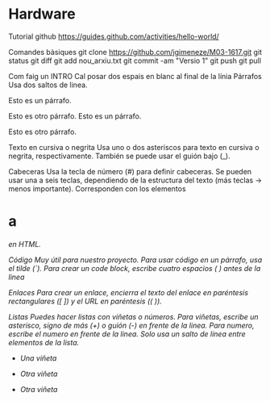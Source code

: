 # Hardware
Tutorial github
https://guides.github.com/activities/hello-world/

Comandes bàsiques
git clone https://github.com/jgimeneze/M03-1617.git
git status
git diff
git add nou_arxiu.txt
git commit -am "Versio 1"
git push
git pull

Com faig un INTRO
Cal posar dos espais en blanc al final de la línia
Párrafos
Usa dos saltos de linea.

Esto es un párrafo.

Esto es otro párrafo.
Esto es un párrafo.

Esto es otro párrafo.

Texto en cursiva o negrita
Usa uno o dos asteriscos para texto en cursiva o negrita, respectivamente. También se puede usar el guión bajo (_).

Cabeceras
Usa la tecla de número (#) para definir cabeceras. Se pueden usar una a seis teclas, dependiendo de la estructura del texto (más teclas → menos importante). Corresponden con los elementos <h1> a <h6> en HTML.

Código
Muy útil para nuestro proyecto. Para usar código en un párrafo, usa el tilde (`). Para crear un code block, escribe cuatro espacios ( ) antes de la linea

Enlaces
Para crear un enlace, encierra el texto del enlace en paréntesis rectangulares ([ ]) y el URL en paréntesis (( )).

Listas
Puedes hacer listas con viñetas o números. Para viñetas, escribe un asterisco, signo de más (+) o guión (-) en frente de la linea. Para numero, escribe el numero en frente de la linea. Solo usa un salto de linea entre elementos de la lista.

* Una viñeta
+ Otra viñeta
- Otra viñeta


